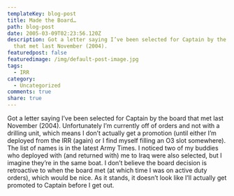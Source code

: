 ```yaml
---
templateKey: blog-post
title: Made the Board…
path: blog-post
date: 2005-03-09T02:23:56.120Z
description: Got a letter saying I’ve been selected for Captain by the board
  that met last November (2004).
featuredpost: false
featuredimage: /img/default-post-image.jpg
tags:
  - IRR
category:
  - Uncategorized
comments: true
share: true
---
```

<!--StartFragment-->

Got a letter saying I’ve been selected for Captain by the board that met last November (2004). Unfortunately I’m currently off of orders and not with a drilling unit, which means I don’t actually get a promotion (until either I’m deployed from the IRR (again) or I find myself filling an O3 slot somewhere). The list of names is in the latest Army Times. I noticed two of my buddies who deployed with (and returned with) me to Iraq were also selected, but I imagine they’re in the same boat. I don’t believe the board decision is retroactive to when the board met (at which time I was on active duty orders), which would be nice. As it stands, it doesn’t look like I’ll actually get promoted to Captain before I get out.

<!--EndFragment-->